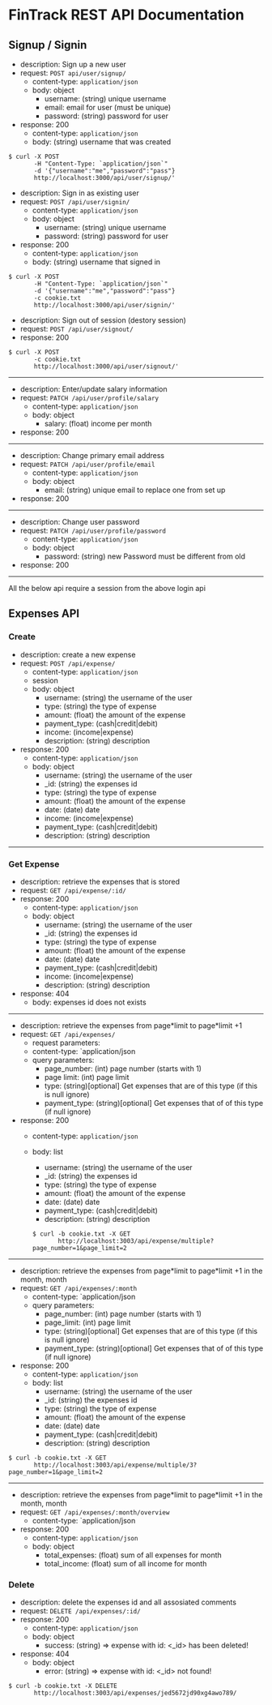 # FinTrack REST API Documentation

## Signup / Signin

- description: Sign up a new user
- request: `POST api/user/signup/`
  - content-type: `application/json`
  - body: object
    - username: (string) unique username
    - email: email for user (must be unique)
    - password: (string) password for user
- response: 200
  - content-type: `application/json`
  - body: (string) username that was created

```
$ curl -X POST
       -H "Content-Type: `application/json`"
       -d '{"username":"me","password":"pass"}
       http://localhost:3000/api/user/signup/'
```

- description: Sign in as existing user
- request: `POST /api/user/signin/`
  - content-type: `application/json`
  - body: object
    - username: (string) unique username
    - password: (string) password for user
- response: 200
  - content-type: `application/json`
  - body: (string) username that signed in

```
$ curl -X POST
       -H "Content-Type: `application/json`"
       -d '{"username":"me","password":"pass"}
       -c cookie.txt
       http://localhost:3000/api/user/signin/'
```

- description: Sign out of session (destory session)
- request: `POST /api/user/signout/`
- response: 200

```
$ curl -X POST
       -c cookie.txt
       http://localhost:3000/api/user/signout/'
```

---

- description: Enter/update salary information
- request: `PATCH /api/user/profile/salary`
  - content-type: `application/json`
  - body: object
    - salary: (float) income per month
- response: 200

---

- description: Change primary email address
- request: `PATCH /api/user/profile/email`
  - content-type: `application/json`
  - body: object
    - email: (string) unique email to replace one from set up
- response: 200

---

- description: Change user password
- request: `PATCH /api/user/profile/password`
  - content-type: `application/json`
  - body: object
    - password: (string) new Password must be different from old
- response: 200

---

All the below api require a session from the above login api

## Expenses API

### Create

- description: create a new expense
- request: `POST /api/expense/`
  - content-type: `application/json`
  - session
  - body: object
    - username: (string) the username of the user
    - type: (string) the type of expense
    - amount: (float) the amount of the expense
    - payment_type: (cash|credit|debit)
    - income: (income|expense)
    - description: (string) description
- response: 200
  - content-type: `application/json`
  - body: object
    - username: (string) the username of the user
    - \_id: (string) the expenses id
    - type: (string) the type of expense
    - amount: (float) the amount of the expense
    - date: (date) date
    - income: (income|expense)
    - payment_type: (cash|credit|debit)
    - description: (string) description

---

### Get Expense

- description: retrieve the expenses that is stored
- request: `GET /api/expense/:id/`
- response: 200
  - content-type: `application/json`
  - body: object
    - username: (string) the username of the user
    - \_id: (string) the expenses id
    - type: (string) the type of expense
    - amount: (float) the amount of the expense
    - date: (date) date
    - payment_type: (cash|credit|debit)
    - income: (income|expense)
    - description: (string) description
- response: 404
  - body: expenses id does not exists

---

- description: retrieve the expenses from page\*limit to page\*limit +1
- request: `GET /api/expenses/`
  - request parameters:
  - content-type: `application/json
  - query parameters:
    - page_number: (int) page number (starts with 1)
    - page limit: (int) page limit
    - type: (string)[optional] Get expenses that are of this type (if this is null ignore)
    - payment_type: (string)[optional] Get expenses that of of this type (if null ignore)
- response: 200
  - content-type: `application/json`
  - body: list

    - username: (string) the username of the user
    - \_id: (string) the expenses id
    - type: (string) the type of expense
    - amount: (float) the amount of the expense
    - date: (date) date
    - payment_type: (cash|credit|debit)
    - description: (string) description

    ```
    $ curl -b cookie.txt -X GET
           http://localhost:3003/api/expense/multiple?page_number=1&page_limit=2
    ```

---

- description: retrieve the expenses from page\*limit to page\*limit +1 in the month, month
- request: `GET /api/expenses/:month`
  - content-type: `application/json
  - query parameters:
    - page_number: (int) page number (starts with 1)
    - page_limit: (int) page limit
    - type: (string)[optional] Get expenses that are of this type (if this is null ignore)
    - payment_type: (string)[optional] Get expenses that of of this type (if null ignore)
- response: 200
  - content-type: `application/json`
  - body: list
    - username: (string) the username of the user
    - \_id: (string) the expenses id
    - type: (string) the type of expense
    - amount: (float) the amount of the expense
    - date: (date) date
    - payment_type: (cash|credit|debit)
    - description: (string) description

```
$ curl -b cookie.txt -X GET
       http://localhost:3003/api/expense/multiple/3?page_number=1&page_limit=2
```

---

- description: retrieve the expenses from page\*limit to page\*limit +1 in the month, month
- request: `GET /api/expenses/:month/overview`
  - content-type: `application/json
- response: 200
  - content-type: `application/json`
  - body: object
    - total_expenses: (float) sum of all expenses for month
    - total_income: (float) sum of all income for month

### Delete

- description: delete the expenses id and all assosiated comments
- request: `DELETE /api/expenses/:id/`
- response: 200
  - content-type: `application/json`
  - body: object
    - success: (string) => expense with id: <\_id> has been deleted!
- response: 404
  - body: object
    - error: (string) => expense with id: <\_id> not found!

```
$ curl -b cookie.txt -X DELETE
       http://localhost:3003/api/expenses/jed5672jd90xg4awo789/
```
